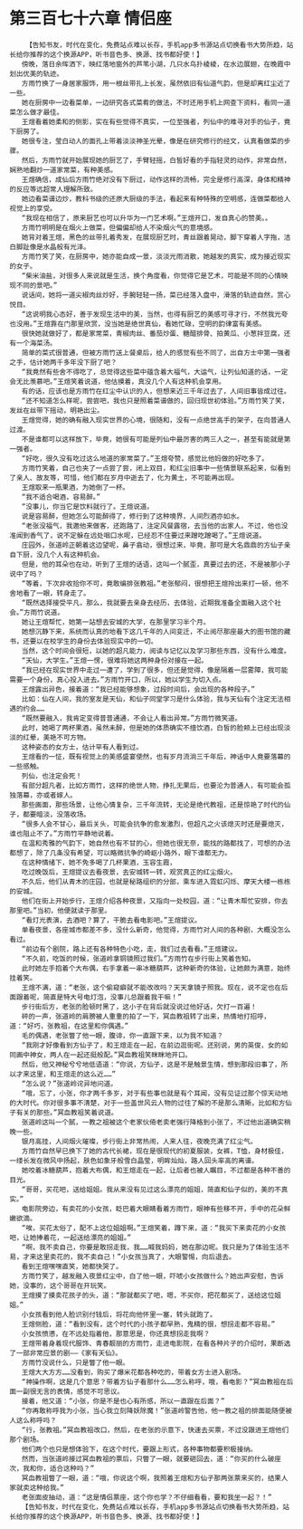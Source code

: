 # 第三百七十六章 情侣座
        【告知书友，时代在变化，免费站点难以长存，手机app多书源站点切换看书大势所趋，站长给你推荐的这个换源APP，听书音色多、换源、找书都好使！】
       傍晚，落日余晖洒下，映红落地窗外的芦苇小湖，几只水鸟扑棱棱，在水边展翅，在晚霞中划出优美的轨迹。
       方雨竹换了一身居家服饰，用一根丝带扎上长发，虽然依旧有仙道气韵，但是却离红尘近了一些。
       她在厨房中一边看菜单，一边研究各式菜肴的做法，不时还用手机上网查下资料，看同一道菜怎么做才最佳。
       王煊看着她柔和的侧影，实在有些觉得不真实，一位至强者，列仙中的难寻对手的仙子，竟下厨房了。
       她很专注，莹白动人的面孔上带着淡淡神圣光晕，像是在研究修行的经文，认真看做菜的步骤。
       然后，方雨竹就开始展现她的厨艺了，手臂轻摇，白皙好看的手指轻灵的动作，非常自然，娴熟地翻炒一道家常菜，有种美感。
       王煊确信，成仙后方雨竹绝对没有下厨过，动作这样的流畅，完全是修行高深，身体和精神的反应等远超常人理解所致。
       她边看菜谱边炒，教科书级的还原大厨级的手法，看起来有种特殊的空明感，连做菜都给人视觉上的享受。
       “我现在相信了，原来厨艺也可以升华为一门艺术啊。”王煊开口，发自真心的赞美。。
       方雨竹明明是在烟火上做菜，但偏偏却给人不染烟火气的意境感。
       她背对着王煊，黑色的丝带扎着秀发，在展现厨艺时，青丝跟着晃动，脚下穿着人字拖，洁白脚趾像是水晶般有光泽。
       方雨竹笑了笑，在厨房中，她亦能自成一景，淡淡光雨消散，她越发的真实，成为接近现实的女子。
       “柴米油盐，对很多人来说就是生活，换个角度看，你觉得它是艺术，可能是不同的心情映现不同的景吧。”
       说话间，她将一道尖椒肉丝炒好，手腕轻轻一扬，菜已经落入盘中，滑落的轨迹自然，赏心悦目。
       “这说明我心态好，善于发现生活中的美，当然，也得有厨艺的美感可寻才行，不然我光夸也没用。”王煊靠在门那里欣赏，没当她是绝世真仙，看她忙碌，空明的韵律富有美感。
       很快她就做好了，都是家常菜，青椒肉丝、番茄炒蛋、糖醋排骨、拍黄瓜、小葱拌豆腐，还有一个海菜汤。
       简单的菜式很普通，但被方雨竹送上餐桌后，给人的感觉有些不同了，出自方士中第一强者之手，估计她两千多年没下厨了吧？
       “我竟然有些舍不得吃了，总觉得这些菜中蕴含着大福气，大运气，让列仙知道的话，一定会无比羡慕吧。”王煊笑着说道，他估摸着，真没几个人有这种机会享用。
       有的话，应该也是方雨竹在红尘中认识的人，但想来近三千年过去了，人间旧事皆成过往。
       “还不知道怎么样呢，尝尝吧，我也只是照着菜谱做的，回归现世初体验。”方雨竹笑了笑，发丝在丝带下摇动，明艳出尘。
       王煊觉得，她的确有融入现实世界的心境，很随和，没有一点绝世高手的架子，在向普通人过渡。
       不是谁都可以这样放下，毕竟，她很有可能是列仙中最厉害的两三人之一，甚至有能就是第一强者。
       “好吃，很久没有吃过这么地道的家常菜了。”王煊夸赞，感觉比他妈做的好吃多了。
       方雨竹笑着，自己也夹了一点尝了尝，闭上双目，和红尘旧事中一些情景联系起来，似看到了亲人、故友等，可惜，他们都在岁月中逝去了，化为黄土，不可能再出现。
       王煊取来一瓶果酒，为她倒了一杯。
       “我不适合喝酒，容易醉。”
       “没事儿，你当它是饮料就行了。王煊说道。
       说是容易醉，但她怎么可能醉得了，修行到了这种境界，人间烈酒亦如水。
       “老张没福气，我邀他来做客，还跑路了，注定风餐露宿，去当他的出家人。不过，他也没准闻到香气了，说不定躲在远处咽口水呢，已经忍不住要过来蹭吃蹭喝了。”王煊说道。
       庄园外，张道岭正朝着这边望呢，鼻子翕动，很想过来，毕竟，那可是大名鼎鼎的方仙子亲自下厨，没几个人有这种机会。
       但是，他的耳朵也在动，听到了王煊的话语，这叫一个腻歪，真要过去的还，不是被那小子说中了吗？
       “等着，下次非收拾你不可，竟敢编排张教祖。”老张郁闷，很想把王煊拎出来打一顿，他不舍地看了一眼，转身走了。
       “既然选择接受平凡，那么，我就要去亲身去经历，去体验，近期我准备全面融入这个社会。”方雨竹说道。
       她让王煊帮忙，她第一站想去安城的大学，在那里学习半个月。
       她想沉静下来，系统而认真的地看下这几千年的人间变迁，不止阅尽那座最大的图书馆的藏书，还要以在校学生的身份去体验现实中的一切。
       当然，这个时间会很短，以她的超凡能力，阅读与记忆以及学习那些东西，没有什么难度。
       “天仙，大学生。”王煊一愣，很难将她这两种身份对接在一起。
       “我已经在现实世界中走过一遭了，学到了很多，但还是觉得，像是隔着一层雾障，我可能需要一个身份，真心投入进去。”方雨竹开口，所以，她以学生为切入点。
       王煊露出异色，接着道：“我已经能够想象，过段时间后，会出现的各种段子。”
       比如：仙在人间，我的室友是天仙，和仙子同堂学习是什么体验，我与天仙有个注定无法相遇的约会……
       “既然要融入，我肯定变得普普通通，不会让人看出异常。”方雨竹微笑道。
       此时，她喝了两杯果酒，虽然未醉，但是她的体质确实不擅饮酒，白皙的脸颊上已经出现淡淡的红晕，美艳不可方物。
       这种姿态的女方士，估计罕有人看到过。
       王煊看的一怔，既有视觉上的美感盛宴使然，也有岁月流淌三千年后，神话中人竟要落幕的一些感触。
       列仙，也注定会死！
       有部分超凡者，比如方雨竹，这样的绝世人物，挣扎无果后，也要沦为普通人，有可能会孤独落幕，亦或者嫁人。
       那些画面，那些场景，让他心情复杂，三千年流转，无论是绝代教祖，还是惊艳了时代的仙子，都要暗淡，没落收场。
       “很多人会不甘心，最后关头，可能会抗争的愈发激烈，但超凡之火该熄灭时还是要熄灭，谁也阻止不了。”方雨竹平静地说着。
       在温和秀雅的气韵下，她自然也有不甘的心，但她也很无奈，能找的路都找了，可想的办法都想了，除了几条没有希望，可以略微抗争的崎岖小路外，眼下谁都无力。
       在这种情绪下，她不免多喝了几杯果酒，玉容生霞，
       吃过晚饭后，王煊提议去看夜景，去安城转一转，观赏真正的红尘烟火。
       不久后，他们从青木的庄园，也就是秘路组织的分部，乘车进入霓虹闪烁、摩天大楼一栋栋的安城。
       他们在街上开始步行，王煊介绍各种夜景，又指向一处校园，道：“让青木帮忙安排，你去那里吧。”当初，他便就读于那里。
       “看灯光表演，去酒吧？算了，干脆去看电影吧。”王煊提议。
       单看夜景，各座城市都差不多，没什么新奇，他觉得，方雨竹对人间的各种剧，大概没怎么看过。
       “前边有个剧院，路上还有各种特色小吃，走，我们过去看看。”王煊建议。
       “不久前，吃饭的时候，张道岭拿铜镜照过我们。”方雨竹在步行街上笑着告知。
       此时她左手抱着个大布偶，右手拿着一串冰糖葫芦，这种新奇的体验，让她颇为满意，始终挂着笑。
       王煊不满，道：“老张，这个偷窥癖就不能改改吗？天天拿镜子照我。现在，说不定也在后面跟着呢，简直是特大号电灯泡，没事儿总跟着我干嘛！”
       步行街后方，老张的脸顿时黑了，这小子在背后就没说过他好话，欠打一百遍！
       砰的一声，张道岭的肩膀被人重重的拍了一下，冥血教祖转了出来，热情地打招呼，道：“好巧，张教祖，在这里和你偶遇。”
       毛的偶遇，老张瞥了他一眼，腹诽，你一直跟下来，以为我不知道？
       “我刚才好像看到方仙子了，和王煊走在一起，在前边逛街呢。还别说，男的英俊，女的如同画中神女，两人在一起还挺般配。”冥血教祖笑眯眯地开口。
       然后，他又神秘兮兮地低语道：“你说，方仙子，这是不是触景生情，想到那段旧事了，所以才来这里，和王煊走的这么近……”
       “怎么说？”张道岭诧异地问道。
       “哦，忘了，小张，你才两千多岁，对于有些事也就是有个耳闻，没有见证过那个惊天动地的大时代。你对很多事不清楚，对于一些盖世风云人物的过往了解的不是那么清晰，比如和方仙子有关的那些。”冥血教祖笑着说道。
       张道岭这叫一个腻，一教之祖被这个老家伙倚老卖老强行降格到小张了，不过他出道确实稍晚一些。
       银月高挂，人间烟火璀璨，步行街上非常热闹，人来人往，夜晚充满了红尘气。
       方雨竹自然早已换下了她的古代长裙，现在是很现代的初夏服装，女裤，T恤，身材极佳，一缕长发在微风中扬起，肤色如象牙般雪白晶莹，明眸灿灿，路人回头率高的离谱。
       她咬着冰糖葫芦，抱着大布偶，和王煊走在一起，让后者也被人瞩目，不过都是各种不善的目光。
       “哥哥，买花吧，送给姐姐。我从来没有见过这么漂亮的姐姐，简直和仙子似的，美的不真实。”
       电影院旁边，有卖花的小女孩，眨巴着大眼睛看着方雨竹，眼神有些移不开，手中的花朵鲜嫩欲滴。
       “唉，买花太俗了，配不上这位姐姐啊。”王煊笑着，蹲下来，道：“我买下来卖花的小女孩吧，让她捧着花，一起送给漂亮的姐姐。”
       “啊，我不卖自己，你要是敢拐走我，我……喊我妈妈，她在那边呢。我只是为了体验生活不易，才来这里卖花的，我不卖自己！”小女孩当真了，大眼警惕，向后退去。
       看到王煊嘿嘿直笑，她都快哭了。
       方雨竹笑了，越发融入夜景红尘中，白了他一眼，吓唬小女孩做什么？她出声安慰，告诉她，没事的，这个哥哥在开玩笑。
       王煊摸了摸卖花孩子的头，道：“那就都买了吧，嗯，不买你，把花都买了，送给这位姐姐。”
       小女孩看到他人脸识别付钱后，将花向他怀里一塞，转头就跑了。
       王煊侧脸，道：“看到没有，这个时代的小孩子都早熟，鬼精的很，想拐走都不容易。”
       小女孩愤懑，在不远处指着他，那意思是，你还真想拐走我啊？
       王煊带着身着现代服饰、青春靓丽的方雨竹，走进电影院，在看各种片子的介绍时，果断选了一部非常应景的剧——《家有天仙》。
       方雨竹没说什么，只是瞥了他一眼。
       王煊大大方方……没看到，购买了爆米花都各种吃的，带着女方士进入剧场。
       “神操作啊，这是几个意思？带着方仙子看那什么……怎么称呼，哦，看电影？”冥血教祖在后面一副很无言的表情，感觉不可思议。
       接着，他又道：“小张，你是不是也心有所感，所以一直跟在后面？”
       “你再敢称呼我为小张，当心我立刻降妖除魔！”张道岭警告他，他一教之祖的排面能随便被人这么称呼吗？
       “行，张教祖。”冥血教祖改口，然后，在老张的示意下，快速去买票，不过没跟进王煊他们那个剧场。
       他们两个也只是想体验下，在这个时代，要跟上形式，各种事物都要积极接纳。
       然而，当张道岭接过冥血教祖的票后，只瞥了一眼，就要砸回去，道：“你买的什么破座次，我和你，适合这种吗？”
       冥血教祖瞥了一眼，道：“哦，你说这个啊，我照着王煊和方仙子那两张票来买的，结果人家就卖这种给我。”
       老张面皮抽动，道：“这是情侣票座，这个你也学？不仔细看看，要和我坐一起？！”
       【告知书友，时代在变化，免费站点难以长存，手机app多书源站点切换看书大势所趋，站长给你推荐的这个换源APP，听书音色多、换源、找书都好使！】